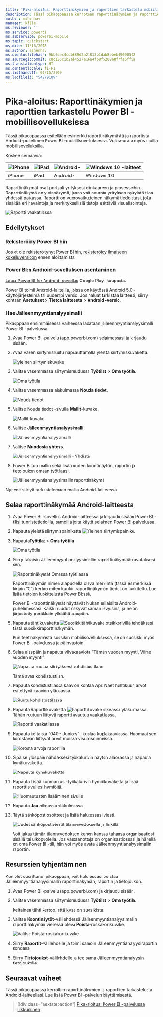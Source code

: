 ```yaml
---
title: 'Pika-aloitus: Raporttinäkymien ja raporttien tarkastelu mobiilisovelluksissa'
description: Tässä pikaoppaassa kerrotaan raporttinäkymien ja raporttien tarkastelusta Power BI -mobiilisovelluksissa.
author: mshenhav
manager: kfile
ms.reviewer: ''
ms.service: powerbi
ms.subservice: powerbi-mobile
ms.topic: quickstart
ms.date: 11/16/2018
ms.author: mshenhav
ms.openlocfilehash: 9bb6dec4cdb689d2a21812b1dab8ebeb49090542
ms.sourcegitcommit: c8c126c1b2ab4527a16a4fb8f5208e0f7fa5ff5a
ms.translationtype: HT
ms.contentlocale: fi-FI
ms.lasthandoff: 01/15/2019
ms.locfileid: "54279109"
---
```

# <a name="quickstart-explore-dashboards-and-reports-in-the-power-bi-mobile-apps"></a>Pika-aloitus: Raporttinäkymien ja raporttien tarkastelu Power BI -mobiilisovelluksissa
Tässä pikaoppaassa esitellään esimerkki raporttinäkymästä ja raportista Android-puhelimen Power BI -mobiilisovelluksessa. Voit seurata myös muilla mobiilisovelluksilla. 

Koskee seuraavia:

| ![iPhone](./media/mobile-apps-quickstart-view-dashboard-report/iphone-logo-30-px.png) | ![iPad](./media/mobile-apps-quickstart-view-dashboard-report/ipad-logo-30-px.png) | ![Android-](./media/mobile-apps-quickstart-view-dashboard-report/android-logo-30-px.png) | ![Windows 10 -laitteet](./media/mobile-apps-quickstart-view-dashboard-report/win-10-logo-30-px.png) |
|:--- |:--- |:--- |:--- |
| iPhone | iPad | Android- | Windows 10 |

Raporttinäkymät ovat portaali yrityksesi elinkaareen ja prosesseihin. Raporttinäkymä on yleisnäkymä, jossa voit seurata yrityksen nykyistä tilaa yhdessä paikassa. Raportti on vuorovaikutteinen näkymä tiedoistasi, joka sisältää eri havaintoja ja merkityksellisiä tietoja esittäviä visualisointeja. 

![Raportti vaakatilassa](././media/mobile-apps-quickstart-view-dashboard-report/power-bi-android-quickstart-report.png)

## <a name="prerequisites"></a>Edellytykset

### <a name="sign-up-for-power-bi"></a>Rekisteröidy Power BI:hin
Jos et ole rekisteröitynyt Power BI:hin, [rekisteröidy ilmaiseen kokeiluversioon](https://app.powerbi.com/signupredirect?pbi_source=web) ennen aloittamista.

### <a name="install-the-power-bi-for-android-app"></a>Power BI:n Android-sovelluksen asentaminen
[Lataa Power BI for Android -sovellus](http://go.microsoft.com/fwlink/?LinkID=544867) Google Play -kaupasta.

Power BI toimii Android-laitteilla, joissa on käytössä Android 5.0 -käyttöjärjestelmä tai uudempi versio. Jos haluat tarkistaa laitteesi, siirry kohtaan **Asetukset** > **Tietoa laitteesta** > **Android -versio**.

### <a name="download-the-retail-analysis-sample"></a>Hae Jälleenmyyntianalyysimalli
Pikaoppaan ensimmäisessä vaiheessa ladataan jälleenmyyntianalyysimalli Power BI -palvelussa.

1. Avaa Power BI -palvelu (app.powerbi.com) selaimessasi ja kirjaudu sisään.

1. Avaa vasen siirtymisruutu napsauttamalla yleistä siirtymiskuvaketta.

    ![yleinen siirtymiskuvake](./media/mobile-apps-quickstart-view-dashboard-report/power-bi-android-quickstart-global-nav-icon.png)

2. Valitse vasemmassa siirtymisruudussa **Työtilat** > **Oma työtila**.

    ![Oma työtila](./media/mobile-apps-quickstart-view-dashboard-report/power-bi-android-quickstart-my-workspace.png)

3. Valitse vasemmassa alakulmassa **Nouda tiedot**.
   
    ![Nouda tiedot](./media/mobile-apps-quickstart-view-dashboard-report/power-bi-get-data.png)

3. Valitse Nouda tiedot -sivulla **Mallit**-kuvake.
   
   ![Mallit-kuvake](./media/mobile-apps-quickstart-view-dashboard-report/power-bi-samples-icon.png)

4. Valitse **Jälleenmyyntianalyysimalli**.
 
    ![Jälleenmyyntianalyysimalli](./media/mobile-apps-quickstart-view-dashboard-report/power-bi-rs.png)
 
8. Valitse **Muodosta yhteys**.  
  
   ![Jälleenmyyntianalyysimalli - Yhdistä](./media/mobile-apps-quickstart-view-dashboard-report/retail16.png)
   
5. Power BI tuo mallin sekä lisää uuden koontinäytön, raportin ja tietojoukon omaan työtilaasi.
   
   ![Jälleenmyyntianalyysimallin raporttinäkymä](./media/mobile-apps-quickstart-view-dashboard-report/power-bi-service-opportunity-sample.png)

Nyt voit siirtyä tarkastelemaan mallia Android-laitteessa.

## <a name="view-a-dashboard-on-your-android-device"></a>Selaa raporttinäkymää Android-laitteesta
1. Avaa Power BI -sovellus Android-laitteessa ja kirjaudu sisään Power BI -tilisi tunnistetiedoilla, samoilla joita käytit selaimen Power BI-palvelussa.

1.  Napauta yleistä siirtymispainiketta ![Yleinen siirtymispainike](./media/mobile-apps-quickstart-view-dashboard-report/power-bi-iphone-global-nav-button.png).

2.  Napauta**Työtilat** > **Oma työtila**

    ![Oma työtila](./media/mobile-apps-quickstart-view-dashboard-report/power-bi-android-quickstart-workspaces.png)

3. Siirry takaisin Jälleenmyyntianalyysimallin raporttinäkymään avataksesi sen.
 
    ![Raporttinäkymät Omassa työtilassa](./media/mobile-apps-quickstart-view-dashboard-report/power-bi-android-quickstart-open-retail.png)
   
    Raporttinäkymän nimen alapuolella oleva merkintä (tässä esimerkissä kirjain ”C”) kertoo miten kunkin raporttinäkymän tiedot on luokiteltu. Lue lisää [tietojen luokittelusta Power BI:ssä](../../service-data-classification.md).

    Power BI -raporttinäkymät näyttävät hiukan erilaisilta Android-puhelimessasi. Kaikki ruudut näkyvät saman levyisinä, ja ne on järjestetty peräkkäin ylhäältä alaspäin.

4. Napauta tähtikuvaketta ![Suosikkitähtikuvake](./media/mobile-apps-quickstart-view-dashboard-report/power-bi-android-quickstart-favorite-icon.png) otsikkorivillä tehdäksesi tästä suosikkiraporttinäkymän.

    Kun teet näkymästä suosikin mobiilisovelluksessa, se on suosikki myös Power BI -palvelussa ja päinvastoin.

4. Selaa alaspäin ja napauta viivakaaviota ”Tämän vuoden myynti, Viime vuoden myynti”.

    ![Napauta ruutua siirtyäksesi kohdistustilaan](./media/mobile-apps-quickstart-view-dashboard-report/power-bi-android-quickstart-tap-tile-fave.png)

    Tämä avaa kohdistustilan.

7. Napauta kohdistustilassa kaavion kohtaa Apr. Näet huhtikuun arvot esitettynä kaavion yläosassa.

    ![Ruutu kohdistustilassa](./media/mobile-apps-quickstart-view-dashboard-report/power-bi-android-quickstart-tile-focus.png)

8. Napauta Raporttikuvaketta ![Raporttikuvake](./media/mobile-apps-quickstart-view-dashboard-report/power-bi-android-quickstart-report-icon.png) oikeassa yläkulmassa. Tähän ruutuun liittyvä raportti avautuu vaakatilassa.

    ![Raportti vaakatilassa](././media/mobile-apps-quickstart-view-dashboard-report/power-bi-android-quickstart-report.png)

9. Napauta keltaista ”040 - Juniors” -kuplaa kuplakaaviossa. Huomaat sen korostavan liittyvät arvot muissa visualisoinneissa. 

    ![Korosta arvoja raportilla](./media/mobile-apps-quickstart-view-dashboard-report/power-bi-android-quickstart-cross-highlight.png)

10. Sipaise ylöspäin nähdäksesi työkalurivin näytön alaosassa ja napauta kynäkuvaketta.

    ![Napauta kynäkuvaketta](./media/mobile-apps-quickstart-view-dashboard-report/power-bi-android-quickstart-tap-pencil.png)

11. Napauta Lisää huomautus -työkalurivin hymiökuvaketta ja lisää raporttisivullesi hymiöitä.
 
    ![Huomautusten lisääminen sivulle](./media/mobile-apps-quickstart-view-dashboard-report/power-bi-android-quickstart-annotate.png)

12. Napauta **Jaa** oikeassa yläkulmassa.

1. Täytä sähköpostiosoitteet ja lisää halutessasi viesti.  

    ![Uudet sähköpostiviestit tilannevedoksella ja linkillä](./media/mobile-apps-quickstart-view-dashboard-report/power-bi-android-quickstart-send-snapshot.png)

    Voit jakaa tämän tilannevedoksen kenen kanssa tahansa organisaatiosi sisällä tai ulkopuolella. Jos vastaanottaja on organisaatiossasi ja hänellä on oma Power BI -tili, hän voi myös avata Jälleenmyyntianalyysimallin raportin.

## <a name="clean-up-resources"></a>Resurssien tyhjentäminen

Kun olet suorittanut pikaoppaan, voit halutessasi poistaa Jälleenmyyntianalyysimallin raporttinäkymän, raportin ja tietojoukon.

1. Avaa Power BI -palvelu (app.powerbi.com) ja kirjaudu sisään.

2. Valitse vasemmassa siirtymisruudussa **Työtilat** > **Oma työtila**.

    Keltainen tähti kertoo, että kyse on suosikista.

3. Valitse **Koontinäytöt**-välilehdessä Jälleenmyyntianalyysimallin raporttinäkymän vieressä oleva **Poista**-roskakorikuvake.

    ![Valitse Poista-roskakorikuvake](./media/mobile-apps-quickstart-view-dashboard-report/power-bi-android-quickstart-delete-retail.png)

4. Siirry **Raportit**-välilehdelle ja toimi samoin Jälleenmyyntianalyysiraportin kohdalla.

5. Siirry **Tietojoukot**-välilehdelle ja tee sama Jälleenmyyntianalyysin tietojoukolle.


## <a name="next-steps"></a>Seuraavat vaiheet

Tässä pikaoppaassa kerrottiin raporttinäkymien ja raporttien tarkastelusta Android-laitteellasi. Lue lisää Power BI -palvelun käyttämisestä. 

> [!div class="nextstepaction"]
> [Pika-aloitus: Power BI -palvelussa liikkuminen](../end-user-experience.md)

